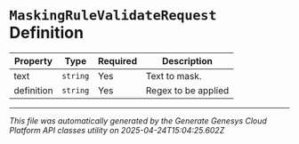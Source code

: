 # `MaskingRuleValidateRequest` Definition

| Property | Type | Required | Description |
|----------|------|----------|-------------|
| text | `string` | Yes | Text to mask. |
| definition | `string` | Yes | Regex to be applied |

---

*This file was automatically generated by the Generate Genesys Cloud Platform API classes utility on 2025-04-24T15:04:25.602Z*